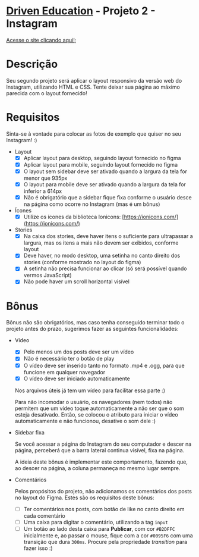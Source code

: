 # [Driven Education](https://www.driven.com.br/) - Projeto 2 - Instagram

[Acesse o site clicando aqui!](https://ranbut.github.io/projeto2-instagram/);

# Descrição

Seu segundo projeto será aplicar o layout responsivo da versão web do Instagram, utilizando HTML e CSS. Tente deixar sua página ao máximo parecida com o layout fornecido!

# Requisitos

Sinta-se à vontade para colocar as fotos de exemplo que quiser no seu Instagram! :)

- Layout
    - [X]  Aplicar layout para desktop, seguindo layout fornecido no figma
    - [X]  Aplicar layout para mobile, seguindo layout fornecido no figma
    - [X]  O layout sem sidebar deve ser ativado quando a largura da tela for menor que 935px
    - [X]  O layout para mobile deve ser ativado quando a largura da tela for inferior a 614px
    - [X]  Não é obrigatório que a sidebar fique fixa conforme o usuário desce na página como ocorre no Instagram (mas é um bônus)
- Ícones
    - [X]  Utilize os ícones da biblioteca Ionicons: [https://ionicons.com/](https://ionicons.com/)
    
- Stories
    - [X]  Na caixa dos stories, deve haver itens o suficiente para ultrapassar a largura, mas os itens a mais não devem ser exibidos, conforme layout
    - [X]  Deve haver, no modo desktop, uma setinha no canto direito dos stories (conforme mostrado no layout do figma)
    - [X]  A setinha não precisa funcionar ao clicar (só será possível quando vermos JavaScript)
    - [X]  Não pode haver um scroll horizontal visível

# Bônus

Bônus não são obrigatórios, mas caso tenha conseguido terminar todo o projeto antes do prazo, sugerimos fazer as seguintes funcionalidades:

- Vídeo
    - [X]  Pelo menos um dos posts deve ser um vídeo
    - [X]  Não é necessário ter o botão de play
    - [X]  O vídeo deve ser inserido tanto no formato .mp4 e .ogg, para que funcione em qualquer navegador
    - [X]  O vídeo deve ser iniciado automaticamente
    
    Nos arquivos úteis já tem um vídeo para facilitar essa parte :)
    
    Para não incomodar o usuário, os navegadores (nem todos) não permitem que um vídeo toque automaticamente a não ser que o som esteja desativado. Então, se colocou o atributo para iniciar o vídeo automaticamente e não funcionou, desative o som dele :)
    
- Sidebar fixa
    
    Se você acessar a página do Instagram do seu computador e descer na página, perceberá que a barra lateral continua visível, fixa na página.
    
    A ideia deste bônus é implementar este comportamento, fazendo que, ao descer na página, a coluna permaneça no mesmo lugar sempre.
    
- Comentários
    
    Pelos propósitos do projeto, não adicionamos os comentários dos posts no layout do Figma. Estes são os requisitos deste bônus:
    
    - [ ]  Ter comentários nos posts, com botão de like no canto direito em cada comentário
    - [ ]  Uma caixa para digitar o comentário, utilizando a tag `input`
    - [ ]  Um botão ao lado desta caixa para **Publicar**, com cor `#B2DFFC` inicialmente e, ao passar o mouse, fique com a cor `#0095F6` com uma transição que dura `300ms`. Procure pela propriedade *transition* para fazer isso :)